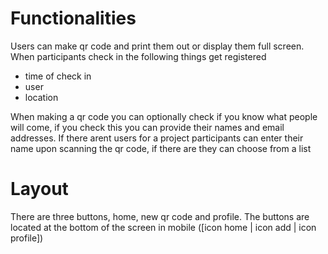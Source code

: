 # Functionalities
Users can make qr code and print them out or display them full screen. When participants check in the following things get registered
- time of check in
- user
- location

When making a qr code you can optionally check if you know what people will come, if you check this you can provide their names and email addresses. If there arent users for a project participants can enter their name upon scanning the qr code, if there are they can choose from a list 

# Layout
There are three buttons, home, new qr code and profile. The buttons are located at the bottom of the screen in mobile ([icon home | icon add | icon profile]) 
